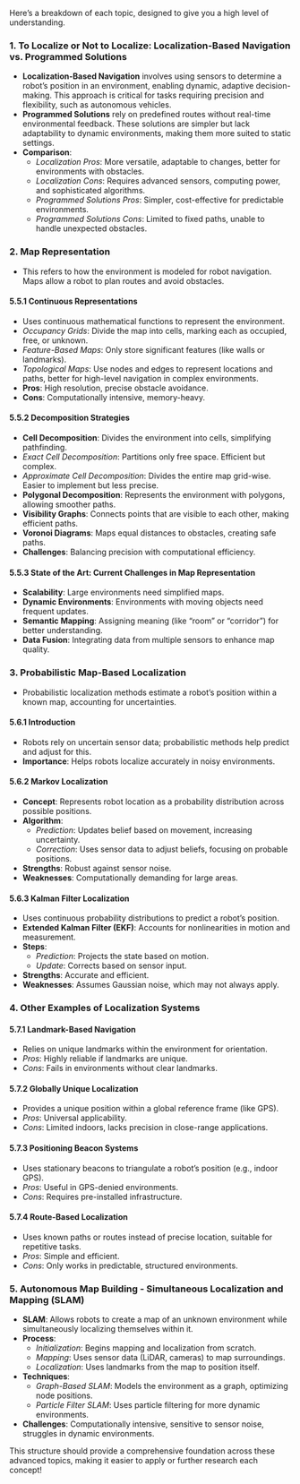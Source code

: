 Here’s a breakdown of each topic, designed to give you a high level of understanding.

### 1. **To Localize or Not to Localize: Localization-Based Navigation vs. Programmed Solutions**
   - **Localization-Based Navigation** involves using sensors to determine a robot’s position in an environment, enabling dynamic, adaptive decision-making. This approach is critical for tasks requiring precision and flexibility, such as autonomous vehicles.
   - **Programmed Solutions** rely on predefined routes without real-time environmental feedback. These solutions are simpler but lack adaptability to dynamic environments, making them more suited to static settings.
   - **Comparison**:
     - *Localization Pros*: More versatile, adaptable to changes, better for environments with obstacles.
     - *Localization Cons*: Requires advanced sensors, computing power, and sophisticated algorithms.
     - *Programmed Solutions Pros*: Simpler, cost-effective for predictable environments.
     - *Programmed Solutions Cons*: Limited to fixed paths, unable to handle unexpected obstacles.

### 2. **Map Representation**
   - This refers to how the environment is modeled for robot navigation. Maps allow a robot to plan routes and avoid obstacles.

#### 5.5.1 **Continuous Representations**
   - Uses continuous mathematical functions to represent the environment.
   - *Occupancy Grids*: Divide the map into cells, marking each as occupied, free, or unknown.
   - *Feature-Based Maps*: Only store significant features (like walls or landmarks).
   - *Topological Maps*: Use nodes and edges to represent locations and paths, better for high-level navigation in complex environments.
   - **Pros**: High resolution, precise obstacle avoidance.
   - **Cons**: Computationally intensive, memory-heavy.

#### 5.5.2 **Decomposition Strategies**
   - **Cell Decomposition**: Divides the environment into cells, simplifying pathfinding.
   - *Exact Cell Decomposition*: Partitions only free space. Efficient but complex.
   - *Approximate Cell Decomposition*: Divides the entire map grid-wise. Easier to implement but less precise.
   - **Polygonal Decomposition**: Represents the environment with polygons, allowing smoother paths.
   - **Visibility Graphs**: Connects points that are visible to each other, making efficient paths.
   - **Voronoi Diagrams**: Maps equal distances to obstacles, creating safe paths. 
   - **Challenges**: Balancing precision with computational efficiency.

#### 5.5.3 **State of the Art: Current Challenges in Map Representation**
   - **Scalability**: Large environments need simplified maps.
   - **Dynamic Environments**: Environments with moving objects need frequent updates.
   - **Semantic Mapping**: Assigning meaning (like “room” or “corridor”) for better understanding.
   - **Data Fusion**: Integrating data from multiple sensors to enhance map quality.
   
### 3. **Probabilistic Map-Based Localization**
   - Probabilistic localization methods estimate a robot’s position within a known map, accounting for uncertainties.

#### 5.6.1 **Introduction**
   - Robots rely on uncertain sensor data; probabilistic methods help predict and adjust for this.
   - **Importance**: Helps robots localize accurately in noisy environments.

#### 5.6.2 **Markov Localization**
   - **Concept**: Represents robot location as a probability distribution across possible positions.
   - **Algorithm**:
      - *Prediction*: Updates belief based on movement, increasing uncertainty.
      - *Correction*: Uses sensor data to adjust beliefs, focusing on probable positions.
   - **Strengths**: Robust against sensor noise.
   - **Weaknesses**: Computationally demanding for large areas.

#### 5.6.3 **Kalman Filter Localization**
   - Uses continuous probability distributions to predict a robot’s position.
   - **Extended Kalman Filter (EKF)**: Accounts for nonlinearities in motion and measurement.
   - **Steps**:
      - *Prediction*: Projects the state based on motion.
      - *Update*: Corrects based on sensor input.
   - **Strengths**: Accurate and efficient.
   - **Weaknesses**: Assumes Gaussian noise, which may not always apply.

### 4. **Other Examples of Localization Systems**

#### 5.7.1 **Landmark-Based Navigation**
   - Relies on unique landmarks within the environment for orientation.
   - *Pros*: Highly reliable if landmarks are unique.
   - *Cons*: Fails in environments without clear landmarks.

#### 5.7.2 **Globally Unique Localization**
   - Provides a unique position within a global reference frame (like GPS).
   - *Pros*: Universal applicability.
   - *Cons*: Limited indoors, lacks precision in close-range applications.

#### 5.7.3 **Positioning Beacon Systems**
   - Uses stationary beacons to triangulate a robot’s position (e.g., indoor GPS).
   - *Pros*: Useful in GPS-denied environments.
   - *Cons*: Requires pre-installed infrastructure.

#### 5.7.4 **Route-Based Localization**
   - Uses known paths or routes instead of precise location, suitable for repetitive tasks.
   - *Pros*: Simple and efficient.
   - *Cons*: Only works in predictable, structured environments.

### 5. **Autonomous Map Building - Simultaneous Localization and Mapping (SLAM)**
   - **SLAM**: Allows robots to create a map of an unknown environment while simultaneously localizing themselves within it.
   - **Process**:
      - *Initialization*: Begins mapping and localization from scratch.
      - *Mapping*: Uses sensor data (LiDAR, cameras) to map surroundings.
      - *Localization*: Uses landmarks from the map to position itself.
   - **Techniques**:
      - *Graph-Based SLAM*: Models the environment as a graph, optimizing node positions.
      - *Particle Filter SLAM*: Uses particle filtering for more dynamic environments.
   - **Challenges**: Computationally intensive, sensitive to sensor noise, struggles in dynamic environments.

This structure should provide a comprehensive foundation across these advanced topics, making it easier to apply or further research each concept!